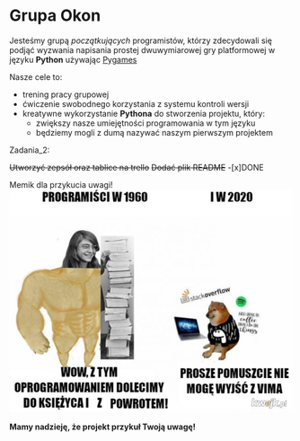 # Grupa Okon

Jesteśmy grupą *początkujących* programistów, którzy zdecydowali się podjąć wyzwania napisania prostej
dwuwymiarowej gry platformowej w języku **Python** używając [Pygames](https://www.pygame.org/wiki/about)

Nasze cele to:
* trening pracy grupowej
* ćwiczenie swobodnego korzystania z systemu kontroli wersji
* kreatywne wykorzystanie **Pythona** do stworzenia projektu, który:
  * zwiększy nasze umiejętności programowania w tym języku
  * będziemy mogli z dumą nazywać naszym pierwszym projektem
  
Zadania_2:

~~Utworzyć zepsół oraz tablice na trello~~
~~Dodać plik README~~
-[x]DONE

Memik dla przykucia uwagi!
![GitHub Logo](/zdjecia/mem.jpg)


**Mamy nadzieję, że projekt przykuł Twoją uwagę!**
